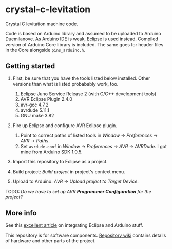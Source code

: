 crystal-c-levitation
====================

Crystal C levitation machine code.

Code is based on Arduino library and assumed to be uploaded to Arduino
Duemilanove. As Arduino IDE is weak, Eclipse is used instead. Compiled version
of Arduino Core library is included. The same goes for header files in the Core
alongside `pins_arduino.h`.

## Getting started

1. First, be sure that you have the tools listed below installed. Other versions
than what is listed probabably work, too.

    1. Eclipse Juno Service Release 2 (with C/C++ development tools)
    2. AVR Eclipse Plugin 2.4.0
    3. avr-gcc 4.7.2
    4. avrdude 5.11.1
    5. GNU make 3.82

2. Fire up Eclipse and configure AVR Eclipse plugin.

    1. Point to correct paths of listed tools in *Window* → *Preferences* → 
       *AVR* → *Paths*.
    2. Set `avrdude.conf` in *Window* → *Preferences* → *AVR* → *AVRDude*. I got
       mine from Arduino SDK 1.0.5.
       
3. Import this repository to Eclipse as a project.

4. Build project: *Build project* in project's context menu.

5. Upload to Arduino: *AVR* → *Upload project to Target Device*.

TODO: *Do we have to set up AVR __Programmer Configuration__ for the project?* 

## More info

See this [excellent article][setup] on integrating Eclipse and Arduino stuff.

[setup]: http://horrorcoding.altervista.org/arduino-development-with-eclipse-a-step-by-step-tutorial-to-the-basic-setup/

This repository is for software components. [Repository wiki](wiki/) contains
details of hardware and other parts of the project.